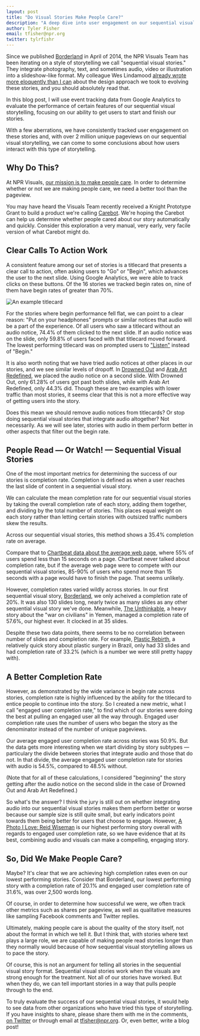 ```yaml
---
layout: post
title: "Do Visual Stories Make People Care?"
description: "A deep dive into user engagement on our sequential visual stories"
author: Tyler Fisher
email: tfisher@npr.org
twitter: tylrfishr
---
```


Since we published [Borderland](http://apps.npr.org/borderland) in April of 2014, the NPR Visuals Team has been iterating on a style of storytelling we call "sequential visual stories." They integrate photography, text, and sometimes audio, video or illustration into a slideshow-like format. My colleague Wes Lindamood [already wrote more eloquently than I can](https://source.opennews.org/en-US/learning/evolution-nprs-picture-stories/) about the design approach we took to evolving these stories, and you should absolutely read that.

In this blog post, I will use event tracking data from Google Analytics to evaluate the performance of certain features of our sequential visual storytelling, focusing on our ability to get users to start and finish our stories.

With a few aberrations, we have consistently tracked user engagement on these stories and, with over 2 million unique pageviews on our sequential visual storytelling, we can come to some conclusions about how users interact with this type of storytelling.

## Why Do This?

At NPR Visuals, [our mission is to make people care](https://hackerjournalist.net/2014/04/24/what-is-your-mission/). In order to determine whether or not we are making people care, we need a better tool than the pageview.

You may have heard the Visuals Team recently received a Knight Prototype Grant to build a product we're calling [Carebot](https://knightfoundation.org/grants/201551645/). We're hoping the Carebot can help us determine whether people cared about our story automatically and quickly. Consider this exploration a very manual, very early, very facile version of what Carebot might do.

## Clear Calls To Action Work

A consistent feature among our set of stories is a titlecard that presents a clear call to action, often asking users to "Go" or "Begin", which advances the user to the next slide. Using Google Analytics, we were able to track clicks on these buttons. Of the 16 stories we tracked begin rates on, nine of them have begin rates of greater than 70%.

![An example titlecard](/img/posts/titlecard-example.png)

For the stories where begin performance fell flat, we can point to a clear reason: "Put on your headphones" prompts or similar notices that audio will be a part of the experience. Of all users who saw a titlecard without an audio notice, 74.4% of them clicked to the next slide. If an audio notice was on the slide, only 59.8% of users faced with that titlecard moved forward. The lowest performing titlecard was on prompted users to ["Listen"](https://apps.npr.org/lookatthis/posts/mystkowski-loves/) instead of "Begin."

<div id="begin"></div>
<script type="text/javascript" src="https://apps.npr.org/dailygraphics/graphics/look-begin-rate-table/js/lib/pym.js"></script>
<script>
    var pymParent = new pym.Parent('begin', 'https://apps.npr.org/dailygraphics/graphics/look-begin-rate-table/child.html', {});
</script>

It is also worth noting that we have tried audio notices at other places in our stories, and we see similar levels of dropoff. In [Drowned Out](https://apps.npr.org/lookatthis/posts/whales) and [Arab Art Redefined](https://apps.npr.org/lookatthis/posts/al-qassemi), we placed the audio notice on a second slide. With Drowned Out, only 61.28% of users got past both slides, while with Arab Art Redefined, only 44.3% did. Though these are two examples with lower traffic than most stories, it seems clear that this is not a more effective way of getting users into the story.

Does this mean we should remove audio notices from titlecards? Or stop doing sequential visual stories that integrate audio altogether? Not necessarily. As we will see later, stories with audio in them perform better in other aspects that filter out the begin rate.

## People Read &mdash; Or Watch! &mdash; Sequential Visual Stories

One of the most important metrics for determining the success of our stories is completion rate. Completion is defined as when a user reaches the last slide of content in a sequential visual story.

We can calculate the mean completion rate for our sequential visual stories by taking the overall completion rate of each story, adding them together, and dividing by the total number of stories. This places equal weight on each story rather than letting certain stories with outsized traffic numbers skew the results.

Across our sequential visual stories, this method shows a 35.4% completion rate on average.

Compare that to [Chartbeat data about the average web page](https://time.com/12933/what-you-think-you-know-about-the-web-is-wrong/), where 55% of users spend less than 15 seconds on a page. Chartbeat never talked about completion rate, but if the average web page were to compete with our sequential visual stories, 85-90% of users who spend more than 15 seconds with a page would have to finish the page. That seems unlikely.

However, completion rates varied wildly across stories. In our first sequential visual story, [Borderland](https://apps.npr.org/borderland), we only acheived a completion rate of 20%. It was also 130 slides long, nearly twice as many slides as any other sequential visual story we've done. Meanwhile, [The Unthinkable](https://apps.npr.org/lookatthis/posts/yemen), a heavy story about the "war on civilians" in Yemen, managed a completion rate of 57.6%, our highest ever. It clocked in at 35 slides.

Despite these two data points, there seems to be no correlation between number of slides and completion rate. For example, [Plastic Rebirth](https://apps.npr.org/lookatthis/posts/plastic/), a relatively quick story about plastic surgery in Brazil, only had 33 slides and had completion rate of 33.2% (which is a number we were still pretty happy with).

<div id="correlation"></div>
<script type="text/javascript" src="https://apps.npr.org/dailygraphics/graphics/look-slides-completion/js/lib/pym.js"></script>
<script>
    var pymParent = new pym.Parent('correlation', 'https://apps.npr.org/dailygraphics/graphics/look-slides-completion/child.html', {});
</script>

## A Better Completion Rate

However, as demonstrated by the wide variance in begin rate across stories, completion rate is highly influenced by the ability for the titlecard to entice people to continue into the story. So I created a new metric, what I call "engaged user completion rate," to find which of our stories were doing the best at pulling an engaged user all the way through. Engaged user completion rate uses the number of users who began the story as the denominator instead of the number of unique pageviews.

Our average engaged user completion rate across stories was 50.9%. But the data gets more interesting when we start dividing by story subtypes &mdash; particulary the divide between stories that integrate audio and those that do not. In that divide, the average engaged user completion rate for stories with audio is 54.5%, compared to 48.5% without.

(Note that for all of these calculations, I considered "beginning" the story getting after the audio notice on the second slide in the case of Drowned Out and Arab Art Redefined.)

So what's the answer? I think the jury is still out on whether integrating audio into our sequential visual stories makes them perform better or worse because our sample size is still quite small, but early indicators point towards them being better for users that choose to engage. However, [A Photo I Love: Reid Wiseman](https://apps.npr.org/lookatthis/posts/spacepix) is our highest performing story overall with regards to engaged user completion rate, so we have evidence that at its best, combining audio and visuals can make a compelling, engaging story.

<div id="completion"></div>
<script type="text/javascript" src="https://apps.npr.org/dailygraphics/graphics/look-completion-rate-table/js/lib/pym.js"></script>
<script>
    var pymParent = new pym.Parent('completion', 'https://apps.npr.org/dailygraphics/graphics/look-completion-rate-table/child.html', {});
</script>

## So, Did We Make People Care?

Maybe? It's clear that we are achieving high completion rates even on our lowest performing stories. Consider that Borderland, our lowest performing story with a completion rate of 20.1% and engaged user completion rate of 31.6%, was over 2,500 words long.

Of course, in order to determine how successful we were, we often track other metrics such as shares per pageview, as well as qualitative measures like sampling Facebook comments and Twitter replies.

Ultimately, making people care is about the quality of the story itself, not about the format in which we tell it. But I think that, with stories where text plays a large role, we are capable of making people read stories longer than they normally would because of how sequential visual storytelling allows us to pace the story.

Of course, this is not an argument for telling all stories in the sequential visual story format. Sequential visual stories work when the visuals are strong enough for the treatment. Not all of our stories have worked. But when they do, we can tell important stories in a way that pulls people through to the end.

To truly evaluate the success of our sequential visual stories, it would help to see data from other organizations who have tried this type of storytelling. If you have insights to share, please share them with me in the comments, [on Twitter](https://twitter.com/tylrfishr) or through email at <a href="mailto:tfisher@npr.org">tfisher@npr.org</a>. Or, even better, write a blog post!

